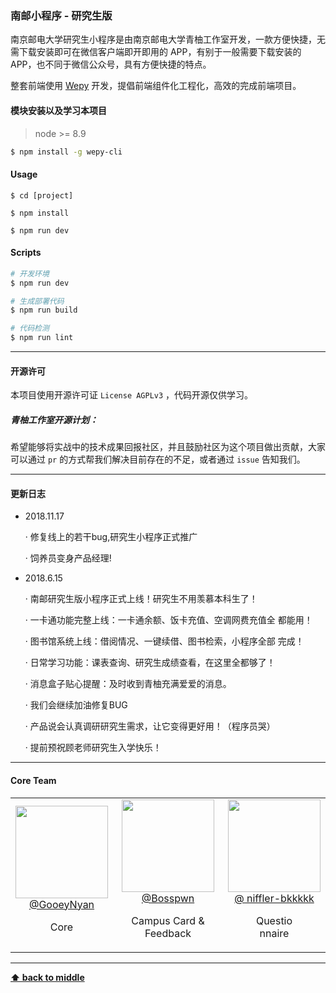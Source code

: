 ### 南邮小程序 - 研究生版

南京邮电大学研究生小程序是由南京邮电大学青柚工作室开发，一款方便快捷，无需下载安装即可在微信客户端即开即用的 APP，有别于一般需要下载安装的 APP，也不同于微信公众号，具有方便快捷的特点。

整套前端使用 [Wepy](https://github.com/tencent/wepy) 开发，提倡前端组件化工程化，高效的完成前端项目。

#### 模块安装以及学习本项目

> node >= 8.9

```bash
$ npm install -g wepy-cli
```

#### Usage

```
$ cd [project]

$ npm install

$ npm run dev
```

#### Scripts

```bash
# 开发环境
$ npm run dev

# 生成部署代码
$ npm run build

# 代码检测
$ npm run lint
```

---

#### 开源许可

本项目使用开源许可证 `License AGPLv3` ，代码开源仅供学习。

##### 青柚工作室开源计划：

希望能够将实战中的技术成果回报社区，并且鼓励社区为这个项目做出贡献，大家可以通过 `pr` 的方式帮我们解决目前存在的不足，或者通过 `issue` 告知我们。

---

#### 更新日志

- 2018.11.17

  · 修复线上的若干bug,研究生小程序正式推广

  · 饲养员变身产品经理!

- 2018.6.15

  · 南邮研究生版小程序正式上线！研究生不用羡慕本科生了！

  · 一卡通功能完整上线：一卡通余额、饭卡充值、空调网费充值全  都能用！

  · 图书馆系统上线：借阅情况、一键续借、图书检索，小程序全部  完成！

  · 日常学习功能：课表查询、研究生成绩查看，在这里全都够了！

  · 消息盒子贴心提醒：及时收到青柚充满爱爱的消息。

  · 我们会继续加油修复BUG

  · 产品说会认真调研研究生需求，让它变得更好用！（程序员哭）

  · 提前预祝顾老师研究生入学快乐！

---

#### Core Team

<table align="center">
  <tbody align="center">
    <tr>
      <td align="center" valign="middle">
        <img width="148" height="148" src="https://github.com/GooeyNyan.png?s=64">
        <br>
        <a href="https://github.com/GooeyNyan">@GooeyNyan</a>
        <p>Core</p>
      </td>
      <td align="center" valign="middle">
        <img width="148" height="148" src="https://github.com/Bosspwn.png?s=64">
        <br>
        <a href="https://github.com/Bosspwn">@Bosspwn</a>
        <p>Campus Card & Feedback</p>
      </td>
      <td align="center" valign="middle">
        <img width="148" height="148" src="https://github.com/niffler-bkkkkk.png?s=64">
        <br>
        <a href="https://github.com/
niffler-bkkkkk">@
niffler-bkkkkk</a>
        <p style="max-width:64">Questionnaire</p>
      </td>
     </tr>
  </tbody>
</table>

---

**[⬆ back to middle](#top)**
